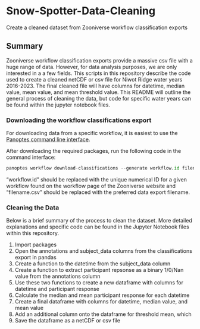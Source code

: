 # **Snow-Spotter-Data-Cleaning**
Create a cleaned dataset from Zooniverse workflow classification exports
## Summary
Zooniverse workflow classification exports provide a massive csv file with a huge range of data. However, for data analysis purposes, we are only interested in a a few fields. This scripts in this repository describe the code used to create a cleaned netCDF or csv file for Niwot Ridge water years 2016-2023. The final cleaned file will have columns for datetime, median value, mean value, and mean threshold value. This README will outline the general process of cleaning the data, but code for specific water years can be found within the jupyter notebook files. 

### **Downloading the workflow classifications export**

For downloading data from a specific workflow, it is easiest to use the [Panoptes command line interface](https://github.com/zooniverse/panoptes-cli). 
 
After downloading the required packages, run the following code in the command interface:
```python
panoptes workflow download-classifications --generate workflow.id filename.csv
```
“workflow.id” should be replaced with the unique numerical ID for a given workflow found on the workflow page of the Zooniverse website and “filename.csv” should be replaced with the preferred data export filename. 

### Cleaning the Data
Below is a brief summary of the process to clean the dataset. More detailed explanations and specific code can be found in the Jupyter Notebook files within this repository. 

1) Import packages
2) Open the annotations and subject_data columns from the classifications export in pandas
3) Create a function to the datetime from the subject_data column
4) Create a function to extract participant repsonse as a binary 1/0/Nan value from the annotations column
5) Use these two functions to create a new dataframe with columns for datetime and participant response
6) Calculate the median and mean participant response for each datetime
7) Create a final dataframe with columns for datetime, median value, and mean value
8) Add an additional column onto the dataframe for threshold mean, which
9) Save the dataframe as a netCDF or csv file

